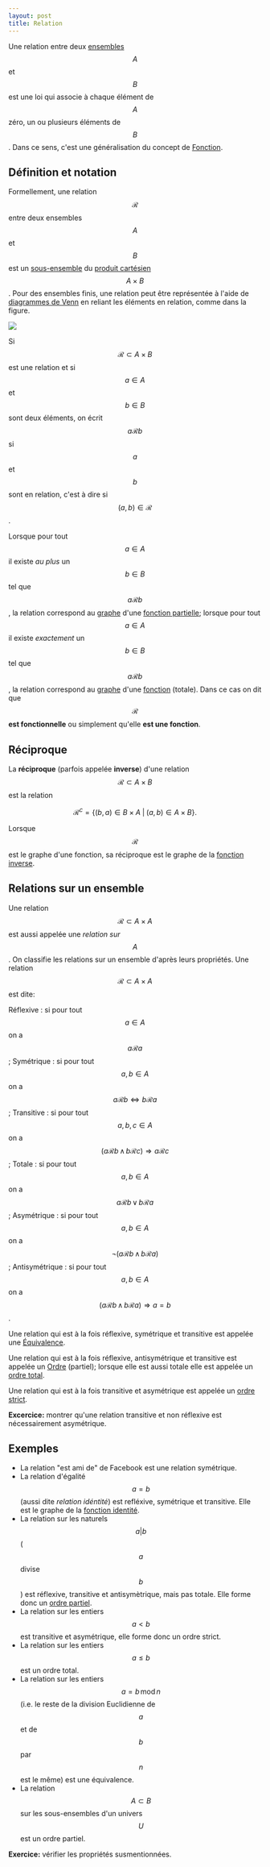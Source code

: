 ```yaml
---
layout: post
title: Relation
---
```


Une relation entre deux [ensembles](Ensemble) $$A$$ et $$B$$ est une loi qui associe à chaque élément de $$A$$ zéro, un ou plusieurs éléments de $$B$$. Dans ce sens, c'est une généralisation du concept de [Fonction](Fonction).

## Définition et notation

Formellement, une relation $$\mathcal{R}$$ entre deux ensembles $$A$$ et $$B$$ est un [sous-ensemble](Ensemble#sous-ensembles) du [produit cartésien](Ensemble#produit-cartésien) $$A\times B$$. Pour des ensembles finis, une relation peut être représentée à l'aide de [diagrammes de Venn](Ensemble#diagrammes-de-Venn) en reliant les éléments en relation, comme dans la figure.

![](http://upload.wikimedia.org/wikipedia/commons/8/83/Relation_binaire.png)

Si $$\mathcal{R}\subset A\times B$$ est une relation et si $$a\in A$$ et $$b\in B$$ sont deux éléments, on écrit $$a\mathcal{R}b$$ si $$a$$ et $$b$$ sont en relation, c'est à dire si $$(a,b)\in\mathcal{R}$$.

Lorsque pour tout $$a\in A$$ il existe *au plus* un $$b\in B$$ tel que $$a\mathcal{R}b$$, la relation correspond au [graphe](Fonction#graphe) d'une [fonction partielle](Fonction#fonctions-partielles); lorsque pour tout $$a\in A$$ il existe *exactement* un $$b\in B$$ tel que $$a\mathcal{R}b$$, la relation correspond au [graphe](Fonction#graphe) d'une [fonction](Fonction) (totale). Dans ce cas on dit que $$\mathcal{R}$$ **est fonctionnelle** ou simplement qu'elle **est une fonction**.


## Réciproque

La **réciproque** (parfois appelée **inverse**) d'une relation $$\mathcal{R}\subset A\times B$$ est la relation

$$\mathcal{R}^c = \{(b,a)\in B\times A \;\vert\; (a,b)\in A\times B\}.$$

Lorsque $$\mathcal{R}$$ est le graphe d'une fonction, sa réciproque est le graphe de la [fonction inverse](Fonction#inverse).

## Relations sur un ensemble

Une relation $$\mathcal{R}\subset A\times A$$ est aussi appelée une *relation sur $$A$$*. On classifie les relations sur un ensemble d'après leurs propriétés. Une relation $$\mathcal{R}\subset A\times A$$ est dite:

Réflexive
:   si pour tout $$a\in A$$ on a $$a\mathcal{R}a$$;
Symétrique
:   si pour tout $$a,b\in A$$ on a $$a\mathcal{R}b \Leftrightarrow b\mathcal{R}a$$;
Transitive
:   si pour tout $$a,b,c\in A$$ on a $$(a\mathcal{R}b \,\wedge\, b\mathcal{R}c) \Rightarrow a\mathcal{R}c$$;
Totale
:   si pour tout $$a,b\in A$$ on a $$a\mathcal{R}b \,\vee\, b\mathcal{R}a$$;
Asymétrique
:   si pour tout $$a,b\in A$$ on a $$\neg(a\mathcal{R}b \,\wedge\, b\mathcal{R}a)$$;
Antisymétrique
:   si pour tout $$a,b\in A$$ on a $$(a\mathcal{R}b \,\wedge\, b\mathcal{R}a) \Rightarrow a=b$$.

Une relation qui est à la fois réflexive, symétrique et transitive est appelée une [Équivalence](Équivalence).

Une relation qui est à la fois réflexive, antisymétrique et transitive est appelée un [Ordre](Ordre) (partiel); lorsque elle est aussi totale elle est appelée un [ordre total](Ordre#ordre-total).

Une relation qui est à la fois transitive et asymétrique est appelée un [ordre strict](Ordre#ordres-stricts).

**Excercice:** montrer qu'une relation transitive et non réflexive est nécessairement asymétrique.

## Exemples

- La relation "est ami de" de Facebook est une relation symétrique.
- La relation d'égalité $$a=b$$ (aussi dite *relation idéntité*) est refléxive, symétrique et transitive. Elle est le graphe de la [fonction identité](Fonction).
- La relation sur les naturels $$a|b$$ ($$a$$ divise $$b$$) est
  réflexive, transitive et antisymètrique, mais pas totale. Elle forme
  donc un [ordre partiel](Ordre).
- La relation sur les entiers $$a< b$$ est transitive et asymétrique, elle forme donc un ordre strict.
- La relation sur les entiers $$a\le b$$ est un ordre total.
- La relation sur les entiers $$a=b \,\mathrm{mod}\, n$$ (i.e. le reste de la division Euclidienne de $$a$$ et de $$b$$ par $$n$$ est le même) est une équivalence.
- La relation $$A\subset B$$ sur les sous-ensembles d'un univers $$U$$ est un ordre partiel.

**Exercice:** vérifier les propriétés susmentionnées.
